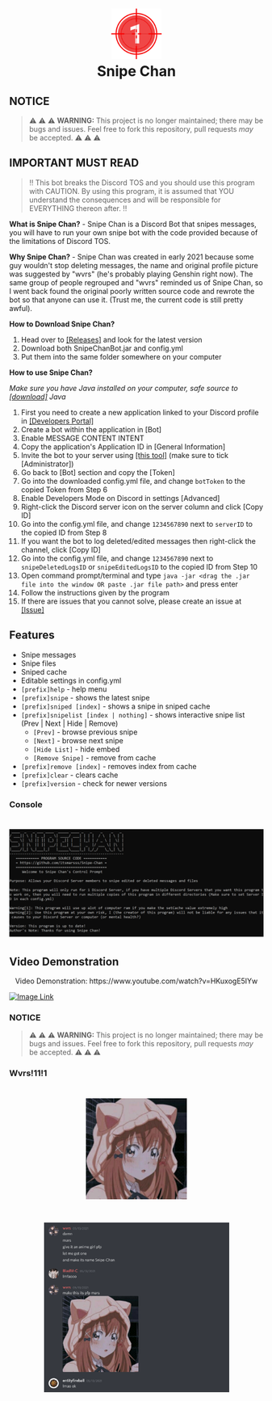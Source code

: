 <h1 align="center">
<img src="/assets/image.png" alt="Icon" width="100" height="100">
<br>
Snipe Chan
<br>
</h1>

## NOTICE
> :warning: :warning: :warning: **WARNING:** This project is no longer maintained; there may be bugs and issues. Feel free to fork this repository, pull requests *may* be accepted. :warning: :warning: :warning:

## IMPORTANT MUST READ
> :bangbang: This bot breaks the Discord TOS and you should use this program with CAUTION. By using this program, it is assumed that YOU understand the consequences and will be responsible for EVERYTHING thereon after. :bangbang:

**What is Snipe Chan?** -
 Snipe Chan is a Discord Bot that snipes messages, you will have to run your own snipe bot with the code provided because of the limitations of Discord TOS.

**Why Snipe Chan?** -
Snipe Chan was created  in early 2021 because some guy wouldn't stop deleting messages, the name and original profile picture was suggested by "wvrs" (he's probably playing Genshin right now). The same group of people regrouped and "wvrs" reminded us of Snipe Chan, so I went back found the original poorly written source code and rewrote the bot so that anyone can use it. (Trust me, the current code is still pretty awful).

**How to Download Snipe Chan?** 
1. Head over to [[Releases]](https://github.com/itsmarsss/Snipe-Chan/releases) and look for the latest version
2. Download both SnipeChanBot.jar and config.yml
3. Put them into the same folder somewhere on your computer

**How to use Snipe Chan?**

*Make sure you have Java installed on your computer, safe source to [[download]](https://www.oracle.com/java/technologies/downloads/) Java*
1. First you need to create a new application linked to your Discord profile in [[Developers Portal]](https://discord.com/developers/applications)
2. Create a bot within the application in [Bot]
3. Enable MESSAGE CONTENT INTENT
4. Copy the application's Application ID in [General Information]
5. Invite the bot to your server using [[this tool]](https://discordapi.com/permissions.html) (make sure to tick [Administrator])
6. Go back to [Bot] section and copy the [Token]
7. Go into the downloaded config.yml file, and change `botToken` to the copied Token from Step 6
8. Enable Developers Mode on Discord in settings [Advanced]
9. Right-click the Discord server icon on the server column and click [Copy ID]
10. Go into the config.yml file, and change `1234567890` next to `serverID` to the copied ID from Step 8
11. If you want the bot to log deleted/edited messages then right-click the channel, click [Copy ID]
12. Go into the config.yml file, and change `1234567890` next to `snipeDeletedLogsID` or `snipeEditedLogsID` to the copied ID from Step 10
13. Open command prompt/terminal and type `java -jar <drag the .jar file into the window OR paste .jar file path>` and press enter
14. Follow the instructions given by the program
15. If there are issues that you cannot solve, please create an issue at [[Issue]](https://github.com/itsmarsss/Snipe-Chan/issues)

## Features
- Snipe messages
- Snipe files
- Sniped cache
- Editable settings in config.yml
- `[prefix]help` - help menu
- `[prefix]snipe` - shows the latest snipe
- `[prefix]sniped [index]` - shows a snipe in sniped cache
- `[prefix]snipelist [index | nothing]` - shows interactive snipe list (Prev | Next | Hide | Remove)
  - `[Prev]` - browse previous snipe
  - `[Next]` - browse next snipe
  - `[Hide List]` - hide embed
  - `[Remove Snipe]` - remove from cache
- `[prefix]remove [index]` - removes index from cache
- `[prefix]clear` - clears cache
- `[prefix]version` - check for newer versions

<!---## Upcoming Features
- Editable status and status message

NOTE: Feel free to suggest any features you want!

## Images
### Bot Messages
<h1 align="center">
<img src="/assets/image0.png" alt="Icon" width="3184" </img>
</h1>
<h1 align="center">
<img src="/assets/image1.png" alt="Icon" width="3184" </img>
</h1>--->

### Console
<h1 align="center">
<img src="/assets/image2.png" alt="Icon">
</h1>

## Video Demonstration
<p align="center">Video Demonstration: https://www.youtube.com/watch?v=HKuxogE5IYw</p>

[![Image Link](https://img.youtube.com/vi/HKuxogE5IYw/maxresdefault.jpg)](https://www.youtube.com/watch?v=HKuxogE5IYw)

### NOTICE
> :warning: :warning: :warning: **WARNING:** This project is no longer maintained; there may be bugs and issues. Feel free to fork this repository, pull requests *may* be accepted. :warning: :warning: :warning:

### Wvrs!11!1
<h1 align="center">
<img src="/assets/image3.png" alt="Icon" width="200" height="200">
</h1>
<h1 align="center">
<img src="/assets/image4.png" alt="Icon" width="367" height="336">
</h1>
